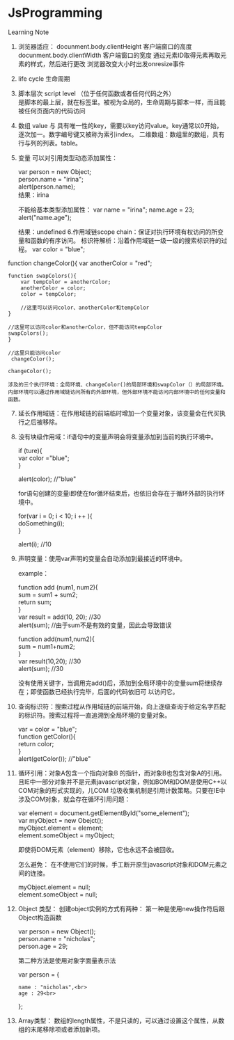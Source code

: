 JsProgramming
=============


Learning Note

1. 浏览器适应：
    docunment.body.clientHeight  客户端窗口的高度
    docunment.body.clientWidth   客户端窗口的宽度
    通过元素ID取得元素再取元素的样式，然后进行更改
    浏览器改变大小时出发onresize事件
2. life cycle 生命周期
3. 脚本层次 script level （位于任何函数或者任何代码之外）   
   是脚本的最上层，就在<script></script>标签里。被视为全局的，生命周期与脚本一样，而且能被任何页面内的代码访问
4. 数组
   value 与 具有唯一性的key，需要以key访问value。key通常以0开始，逐次加一。数字编号键又被称为索引index。
   二维数组：数组里的数组，具有行与列的列表。table。
5. 变量
   可以对引用类型动态添加属性：

   var person = new Object;<br>
   person.name = "irina";<br>
   alert(person.name);<br>
    结果：irina

    不能给基本类型添加属性：
    var name = "irina";
    name.age = 23;
    alert("name.age");
    
    结果：undefined
6.作用域链scope chain：保证对执行环境有权访问的所变量和函数的有序访问。
  标识符解析：沿着作用域链一级一级的搜索标识符的过程。
  var color = "blue";
  
  function changeColor(){
    var anotherColor = "red";
    
    function swapColors(){
        var tempColor = anotherColor;
        anotherColor = color;
        color = tempColor;
        
        //这里可以访问color、anotherColor和tempColor
    }
    
    //这里可以访问color和anotherColor，但不能访问tempColor
    swapColors();
    }
  
    //这里只能访问color
     changeColor();
  
    changeColor();
  
    涉及的三个执行环境：全局环境、changeColor()的局部环境和swapColor（）的局部环境。
    内部环境可以通过作用域链访问所有的外部环境，但外部环境不能访问内部环境中的任何变量和函数。 
  
7. 延长作用域链：在作用域链的前端临时增加一个变量对象，该变量会在代买执行之后被移除。

8. 没有块级作用域：if语句中的变量声明会将变量添加到当前的执行环境中。

    if (ture){<br>
        var color ="blue";<br>
    }<br>

    alert(color);  //"blue"<br>

    for语句创建的变量i即使在for循环结束后，也依旧会存在于循环外部的执行环境中。

     for(var i = 0; i < 10; i ++ ){<br>
     doSomething(i);<br>
     }<br>
  
     alert(i);  //10<br>
  
9. 声明变量：使用var声明的变量会自动添加到最接近的环境中。

    example：

    function add (num1, num2){<br>
     sum = sum1 + sum2;<br>
     return sum;<br>
    }<br>
    var result = add(10, 20);  //30<br>
    alert(sum);   //由于sum不是有效的变量，因此会导致错误<br>


    function add(num1,num2){<br>
    sum = num1+num2;<br>
    }<br>
    var result(10,20); //30<br>
    alert(sum);         //30<br>

    没有使用关键字，当调用完add()后，添加到全局环境中的变量sum将继续存在；即使函数已经执行完毕，后面的代码依旧可    以访问它。

10. 查询标识符：搜索过程从作用域链的前端开始，向上逐级查询于给定名字匹配的标识符。搜索过程将一直追溯到全局环境的变量对象。

     var = color = "blue";<br>
     function getColor(){<br>
     return color;<br>
    }<br>
    alert(getColor()); //"blue"

11. 循环引用：对象A包含一个指向对象B 的指针，而对象B也包含对象A的引用。
    且IE中一部分对象并不是元素javascript对象，例如BOM和DOM是使用C++以COM对象的形式实现的，儿COM               垃圾收集机制是引用计数策略。只要在IE中涉及COM对象，就会存在循环引用问题：

     var element = document.getElementById("some_element");<br>
    var myObject = new Obejct();<br>
    myObject.element = element;<br>
    element.someObject = myObject;<br>
    
    即使将DOM元素（element）移除，它也永远不会被回收。

    怎么避免：
    在不使用它们的时候，手工断开原生javascript对象和DOM元素之间的连接。
    
    myObject.element = null;<br>
    element.someObject = null;<br>

12. Object 类型：
    创建object实例的方式有两种：
    第一种是使用new操作符后跟Object构造函数

    var person = new Object();<br>
    person.name = "nicholas";<br>
    person.age = 29;<br>
    
    第二种方法是使用对象字面量表示法
    
    var person = {<br>
    
        name : "nicholas",<br>
        age : 29<br>
        
    };<br>
    
13. Array类型：
    数组的length属性，不是只读的，可以通过设置这个属性，从数组的末尾移除项或者添加新项。
